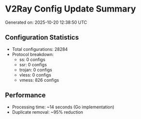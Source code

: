 # V2Ray Config Update Summary
Generated on: 2025-10-20 12:38:50 UTC

## Configuration Statistics
- Total configurations: 28284
- Protocol breakdown:
  - ss: 0 configs
  - ssr: 0 configs
  - trojan: 0 configs
  - vless: 0 configs
  - vmess: 826 configs

## Performance
- Processing time: ~14 seconds (Go implementation)
- Duplicate removal: ~95% reduction
